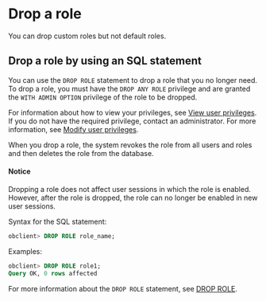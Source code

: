 # Drop a role

You can drop custom roles but not default roles.

## Drop a role by using an SQL statement

You can use the `DROP ROLE` statement to drop a role that you no longer need. To drop a role, you must have the `DROP ANY ROLE` privilege and are granted the `WITH ADMIN OPTION` privilege of the role to be dropped.

For information about how to view your privileges, see [View user privileges](../400.view-the-user-permissions-of-oracle-mode.md). If you do not have the required privilege, contact an administrator. For more information, see [Modify user privileges](../500.modify-user-permissions-for-oralce-tenant-of-oracle-mode.md).

When you drop a role, the system revokes the role from all users and roles and then deletes the role from the database.

<main id="notice" type='notice'>
    <h4>Notice</h4>
    <p>Dropping a role does not affect user sessions in which the role is enabled. However, after the role is dropped, the role can no longer be enabled in new user sessions. </p>
</main>

Syntax for the SQL statement:

```sql
obclient> DROP ROLE role_name;
```

Examples:

```sql
obclient> DROP ROLE role1;
Query OK, 0 rows affected
```

For more information about the `DROP ROLE` statement, see [DROP ROLE](../../../../../../400.development-reference/100.sql-syntax/300.common-tenant-of-oracle-mode/900.sql-statement-of-oracle-mode/100.ddl-of-oracle-mode/3600.drop-role-of-oracle-mode.md).
